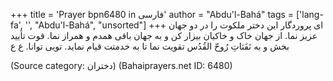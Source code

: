 +++
title = 'Prayer bpn6480 in فارسی'
author = "Abdu'l-Bahá"
tags = ['lang-fa', '', "Abdu'l-Bahá", "unsorted"]
+++
ای پروردگار این دختر ملکوت را در دو جهان عزیز نما. از جهان خاک و خاکیان بیزار کن و به جهان باقی همدم و همراز نما. قوت تأیید بخش و به نَفَثاتِ رُوحّ القُدُس تقویت نما تا به خدمتت قیام نماید. تویی توانا. ع ع

(Source category: دختران)
(Bahaiprayers.net ID: 6480)
